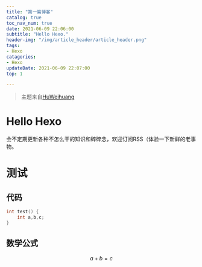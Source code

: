 ```yaml
---
title: "第一篇博客"
catalog: true
toc_nav_num: true
date: 2021-06-09 22:06:00
subtitle: "Hello Hexo."
header-img: "/img/article_header/article_header.png"
tags:
- Hexo
catagories:
- Hexo
updateDate: 2021-06-09 22:07:00
top: 1

---
```

> 主题来自[HuWeihuang](huweihuang/hexo-theme-huweihuang/) 

# Hello Hexo

会不定期更新各种不怎么干的知识和碎碎念，欢迎订阅RSS（体验一下新鲜的老事物。

# 测试

## 代码

```c
int test() {
    int a,b,c;
}
```

## 数学公式

$$a+b=c$$

